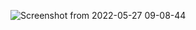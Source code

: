 ![Screenshot from 2022-05-27 09-08-44](https://user-images.githubusercontent.com/25004712/170716208-addc7d1d-fd6d-4b94-8d10-78b959dbf625.png)
